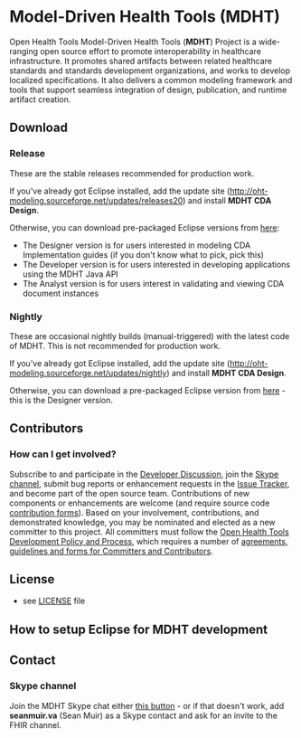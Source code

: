 Model-Driven Health Tools (MDHT)
======
Open Health Tools Model-Driven Health Tools (**MDHT**) Project is a wide-ranging open source effort to promote interoperability in healthcare infrastructure. It promotes shared artifacts between related healthcare standards and standards development organizations, and works to develop localized specifications. It also delivers a common modeling framework and tools that support seamless integration of design, publication, and runtime artifact creation.

## Download
### Release
These are the stable releases recommended for production work.

If you've already got Eclipse installed, add the update site (http://oht-modeling.sourceforge.net/updates/releases20) and install **MDHT CDA Design**.

Otherwise, you can download pre-packaged Eclipse versions from [here](https://sourceforge.net/projects/oht-modeling/files/Releases/Products/):
* The Designer version is for users interested in modeling CDA Implementation guides (if you don't know what to pick, pick this)
* The Developer version is for users interested in developing applications using the MDHT Java API
* The Analyst version is for users interest in validating and viewing CDA document instances

### Nightly
These are occasional nightly builds (manual-triggered) with the latest code of MDHT. This is not recommended for production work.

If you've already got Eclipse installed, add the update site (http://oht-modeling.sourceforge.net/updates/nightly) and install **MDHT CDA Design**.

Otherwise, you can download a pre-packaged Eclipse version from [here](https://sourceforge.net/projects/oht-modeling/files/Nightly%20Builds/Products/cda.design.site/) - this is the Designer version.


## Contributors

### How can I get involved?
Subscribe to and participate in the [Developer Discussion](https://mdht.projects.openhealthtools.org/ds/viewForums.do), join the [Skype channel](skype:?chat&blob=fqmJjcwlVU6QHxfFiD8Bu6ojt4WMAmonZBzUSnGkP_76mwt480a4AA4CGKavGAwAv2xtGwF7rkNbY5QoIeM), submit bug reports or enhancement requests in the [Issue Tracker](https://mdht.projects.openhealthtools.org/servlets/ProjectIssues), and become part of the open source team. Contributions of new components or enhancements are welcome (and require source code [contribution forms](http://openhealthtools.org/legal.htm#agreements)). Based on your involvement, contributions, and demonstrated knowledge, you may be nominated and elected as a new committer to this project. All committers must follow the [Open Health Tools Development Policy and Process](http://openhealthtools.org/Documents/Open%20Health%20Tools%20-%20Development%20Process.pdf), which requires a number of [agreements, guidelines and forms for Committers and Contributors](http://openhealthtools.org/legal.htm#agreements).

## License 
* see [LICENSE](https://github.com/mdht/mdht/blob/develop/LICENSE) file

## How to setup Eclipse for MDHT development
*<this part needs to be filled in>*

## Contact

### Skype channel

Join the MDHT Skype chat either [this button](skype:?chat&blob=fqmJjcwlVU6QHxfFiD8Bu6ojt4WMAmonZBzUSnGkP_76mwt480a4AA4CGKavGAwAv2xtGwF7rkNbY5QoIeM) - or if that doesn't work, add **seanmuir.va** (Sean Muir) as a Skype contact and ask for an invite to the FHIR channel.
